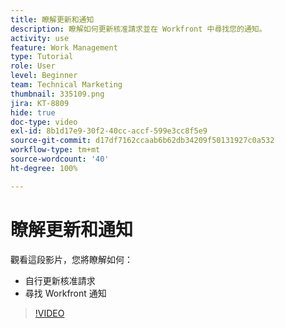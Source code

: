 ```yaml
---
title: 瞭解更新和通知
description: 瞭解如何更新核准請求並在 Workfront 中尋找您的通知。
activity: use
feature: Work Management
type: Tutorial
role: User
level: Beginner
team: Technical Marketing
thumbnail: 335109.png
jira: KT-8809
hide: true
doc-type: video
exl-id: 8b1d17e9-30f2-40cc-accf-599e3cc8f5e9
source-git-commit: d17df7162ccaab6b62db34209f50131927c0a532
workflow-type: tm+mt
source-wordcount: '40'
ht-degree: 100%

---
```


# 瞭解更新和通知

觀看這段影片，您將瞭解如何：

* 自行更新核准請求
* 尋找 Workfront 通知

>[!VIDEO](https://video.tv.adobe.com/v/335109/?quality=12&learn=on&enablevpops)

<!---
learn more URLS
Tag others on updates
Update work
--->

